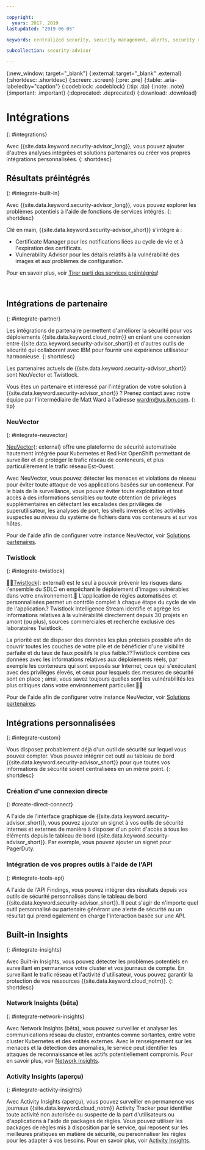 ```yaml
---

copyright:
  years: 2017, 2019
lastupdated: "2019-06-05"

keywords: centralized security, security management, alerts, security risk, insights, threat detection

subcollection: security-advisor

---
```


{:new_window: target="_blank"}
{:external: target="_blank" .external}
{:shortdesc: .shortdesc}
{:screen: .screen}
{:pre: .pre}
{:table: .aria-labeledby="caption"}
{:codeblock: .codeblock}
{:tip: .tip}
{:note: .note}
{:important: .important}
{:deprecated: .deprecated}
{:download: .download}


# Intégrations
{: #integrations}

Avec {{site.data.keyword.security-advisor_long}}, vous pouvez ajouter d'autres analyses intégrées et solutions partenaires ou créer vos propres intégrations personnalisées.
{: shortdesc}


## Résultats préintégrés
{: #integrate-built-in}

Avec {{site.data.keyword.security-advisor_long}}, vous pouvez explorer les problèmes potentiels à l'aide de fonctions de services intégrés.
{: shortdesc}


Clé en main, {{site.data.keyword.security-advisor_short}} s'intègre à :

* Certificate Manager pour les notifications liées au cycle de vie et à l'expiration des certificats.
* Vulnerability Advisor pour les détails relatifs à la vulnérabilité des images et aux problèmes de configuration.

Pour en savoir plus, voir [Tirer parti des services préintégrés](/docs/services/security-advisor?topic=security-advisor-setup-services)!

</br>

## Intégrations de partenaire
{: #integrate-partner}

Les intégrations de partenaire permettent d'améliorer la sécurité pour vos déploiements {{site.data.keyword.cloud_notm}} en créant une connexion entre {{site.data.keyword.security-advisor_short}} et d'autres outils de sécurité qui collaborent avec IBM pour fournir une expérience utilisateur harmonieuse.
{: shortdesc}

Les partenaires actuels de {{site.data.keyword.security-advisor_short}} sont NeuVector et Twistlock.

Vous êtes un partenaire et intéressé par l'intégration de votre solution à {{site.data.keyword.security-advisor_short}} ? Prenez contact avec notre équipe par l'intermédiaire de Matt Ward à l'adresse wardm@us.ibm.com.
{: tip}

### NeuVector
{: #integrate-neuvector}

[NeuVector](https://neuvector.com){: external} offre une plateforme de sécurité automatisée hautement intégrée pour Kubernetes et Red Hat OpenShift permettant de surveiller et de protéger le trafic réseau de conteneurs, et plus particulièrement le trafic réseau Est-Ouest.

Avec NeuVector, vous pouvez détecter les menaces et violations de réseau pour éviter toute attaque de vos applications basées sur un conteneur. Par le biais de la surveillance, vous pouvez éviter toute exploitation et tout accès à des informations sensibles ou toute obtention de privilèges supplémentaires en détectant les escalades des privilèges de superutilisateur, les analyses de port, les shells inversés et les activités suspectes au niveau du système de fichiers dans vos conteneurs et sur vos hôtes.

Pour de l'aide afin de configurer votre instance NeuVector, voir [Solutions partenaires](/docs/services/security-advisor?topic=security-advisor-setup-partner#setup-neuvector).


### Twistlock
{: #integrate-twistlock}

[Twistlock](https://www.twistlock.com){: external} est le seul à pouvoir prévenir les risques dans l'ensemble du SDLC en empêchant le déploiement d'images vulnérables dans votre environnement. L'application de règles automatisées et personnalisées permet un contrôle complet à chaque étape du cycle de vie de l'application.? Twistlock Intelligence Stream identifie et agrège les informations relatives à la vulnérabilité directement depuis 30 projets en amont (ou plus), sources commerciales et recherche exclusive des laboratoires Twistlock.

La priorité est de disposer des données les plus précises possible afin de couvrir toutes les couches de votre pile et de bénéficier d'une visibilité parfaite et du taux de faux positifs le plus faible.??Twistlock combine ces données avec les informations relatives aux déploiements réels, par exemple les conteneurs qui sont exposés sur Internet, ceux qui s'exécutent avec des privilèges élevés, et ceux pour lesquels des mesures de sécurité sont en place ; ainsi, vous savez toujours quelles sont les vulnérabilités les plus critiques dans votre environnement particulier.

Pour de l'aide afin de configurer votre instance NeuVector, voir [Solutions partenaires](/docs/services/security-advisor?topic=security-advisor-setup-partner#setup-twistlock).
</br>


## Intégrations personnalisées
{: #integrate-custom}

Vous disposez probablement déjà d'un outil de sécurité sur lequel vous pouvez compter. Vous pouvez intégrer cet outil au tableau de bord {{site.data.keyword.security-advisor_short}} pour que toutes vos informations de sécurité soient centralisées en un même point.
{: shortdesc}

### Création d'une connexion directe
{: #create-direct-connect}

A l'aide de l'interface graphique de {{site.data.keyword.security-advisor_short}}, vous pouvez ajouter un signet à vos outils de sécurité internes et externes de manière à disposer d'un point d'accès à tous les éléments depuis le tableau de bord {{site.data.keyword.security-advisor_short}}. Par exemple, vous pouvez ajouter un signet pour PagerDuty.

### Intégration de vos propres outils à l'aide de l'API
{: #integrate-tools-api}

A l'aide de l'API Findings, vous pouvez intégrer des résultats depuis vos outils de sécurité personnalisés dans le tableau de bord {{site.data.keyword.security-advisor_short}}. Il peut s'agir de n'importe quel outil personnalisé ou partenaire générant une alerte de sécurité ou un résultat qui prend également en charge l'interaction basée sur une API.

## Built-in Insights
{: #integrate-insights}

Avec Built-in Insights, vous pouvez détecter les problèmes potentiels en surveillant en permanence votre cluster et vos journaux de compte. En surveillant le trafic réseau et l'activité d'utilisateur, vous pouvez garantir la protection de vos ressources {{site.data.keyword.cloud_notm}}.
{: shortdesc}

### Network Insights (bêta)
{: #integrate-network-insights}

Avec Network Insights (bêta), vous pouvez surveiller et analyser les communications réseau du cluster, entrantes comme sortantes, entre votre cluster Kubernetes et des entités externes. Avec le renseignement sur les menaces et la détection des anomalies, le service peut identifier les attaques de reconnaissance et les actifs potentiellement compromis. Pour en savoir plus, voir [Network Insights](/docs/services/security-advisor?topic=security-advisor-network).

### Activity Insights (aperçu)
{: #integrate-activity-insights}

Avec Activity Insights (aperçu), vous pouvez surveiller en permanence vos journaux {{site.data.keyword.cloud_notm}} Activity Tracker pour identifier toute activité non autorisée ou suspecte de la part d'utilisateurs ou d'applications à l'aide de packages de règles. Vous pouvez utiliser les packages de règles mis à disposition par le service, qui reposent sur les meilleures pratiques en matière de sécurité, ou personnaliser les règles pour les adapter à vos besoins. Pour en savoir plus, voir [Activity Insights](/docs/services/security-advisor?topic=security-advisor-activity).
